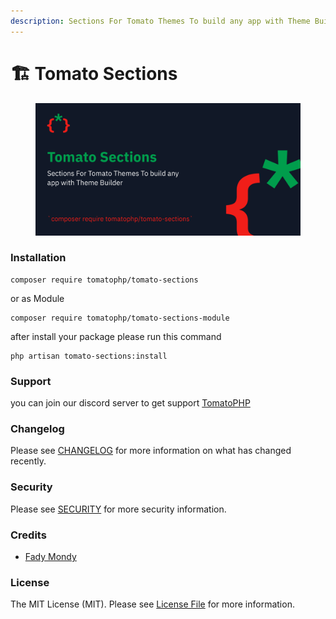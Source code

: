 ```yaml
---
description: Sections For Tomato Themes To build any app with Theme Builder
---
```


# 🏗️ Tomato Sections

<figure><img src="https://github.com/tomatophp/tomato-sections/raw/master/art/screenshot.png" alt=""><figcaption></figcaption></figure>

### Installation

```
composer require tomatophp/tomato-sections
```

or as Module

```
composer require tomatophp/tomato-sections-module
```

after install your package please run this command

```
php artisan tomato-sections:install
```

### Support

you can join our discord server to get support [TomatoPHP](https://discord.gg/VZc8nBJ3ZU)

### Changelog

Please see [CHANGELOG](https://github.com/tomatophp/tomato-sections/blob/master/CHANGELOG.md) for more information on what has changed recently.

### Security

Please see [SECURITY](https://github.com/tomatophp/tomato-sections/blob/master/SECURITY.md) for more security information.

### Credits

* [Fady Mondy](mailto:info@3x1.io)

### License

The MIT License (MIT). Please see [License File](https://github.com/tomatophp/tomato-sections/blob/master/LICENSE.md) for more information.
